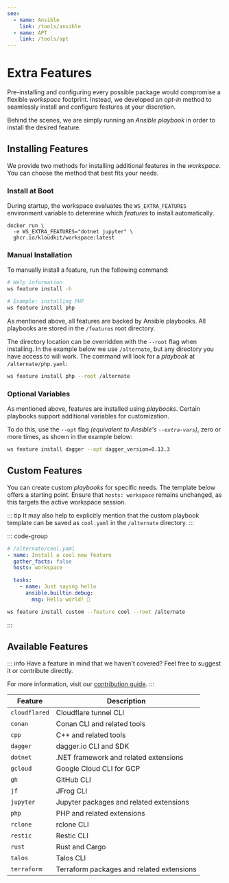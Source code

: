 ```yaml
---
see:
  - name: Ansible
    link: /tools/ansible
  - name: APT
    link: /tools/apt
---
```


# Extra Features

Pre-installing and configuring every possible package would compromise a flexible
*workspace* footprint.
Instead, we developed an *opt-in* method to seamlessly install and configure features at
your discretion.

Behind the scenes, we are simply running an *Ansible playbook* in order to install the
desired feature.

## Installing Features

We provide two methods for installing additional features in the *workspace*.
You can choose the method that best fits your needs.

### Install at Boot

During startup, the workspace evaluates the `WS_EXTRA_FEATURES` environment variable to
determine which *features* to install automatically.

```sh{2}
docker run \
  -e WS_EXTRA_FEATURES="dotnet jupyter" \
  ghcr.io/kloudkit/workspace:latest
```

### Manual Installation

To manually install a feature, run the following command:

```sh
# Help information
ws feature install -h

# Example: installing PHP
ws feature install php
```

As mentioned above, all features are backed by Ansible playbooks.
All playbooks are stored in the `/features` root directory.

The directory location can be overridden with the `--root` flag when installing.
In the example below we use `/alternate`, but any directory you have access to will work.
The command will look for a *playbook* at `/alternate/php.yaml`:

```sh
ws feature install php --root /alternate
```

### Optional Variables

As mentioned above, features are installed using *playbooks*.
Certain playbooks support additional variables for customization.

To do this, use the `--opt` flag *(equivalent to Ansible's `--extra-vars`)*, zero or more
times, as shown in the example below:

```sh
ws feature install dagger --opt dagger_version=0.13.3
```

## Custom Features

You can create custom *playbooks* for specific needs.
The template below offers a starting point.
Ensure that `hosts: workspace` remains unchanged, as this targets the active workspace
session.

::: tip
It may also help to explicitly mention that the custom playbook template can be saved as
`cool.yaml` in the `/alternate` directory.
:::

::: code-group

```yaml [playbook]
# /alternate/cool.yaml
- name: Install a cool new feature
  gather_facts: false
  hosts: workspace

  tasks:
    - name: Just saying hello
      ansible.builtin.debug:
        msg: Hello world! 👋
```

```sh [install]
ws feature install custom --feature cool --root /alternate
```

:::

## Available Features

::: info
Have a feature in mind that we haven’t covered?
Feel free to suggest it or contribute directly.

For more information, visit our [contribution guide](/contribute/).
:::

| Feature       | Description                               |
| ------------- | ----------------------------------------- |
| `cloudflared` | Cloudflare tunnel CLI                     |
| `conan`       | Conan CLI and related tools               |
| `cpp`         | C++ and related tools                     |
| `dagger`      | dagger.io CLI and SDK                     |
| `dotnet`      | .NET framework and related extensions     |
| `gcloud`      | Google Cloud CLI for GCP                  |
| `gh`          | GitHub CLI                                |
| `jf`          | JFrog CLI                                 |
| `jupyter`     | Jupyter packages and related extensions   |
| `php`         | PHP and related extensions                |
| `rclone`      | rclone CLI                                |
| `restic`      | Restic CLI                                |
| `rust`        | Rust and Cargo                            |
| `talos`       | Talos CLI                                 |
| `terraform`   | Terraform packages and related extensions |
